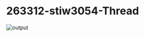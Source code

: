 # 263312-stiw3054-Thread
![output]("https://github.com/buyongtatt/263312-stiw3054-Thread/blob/main/images/MyThread.PNG")
